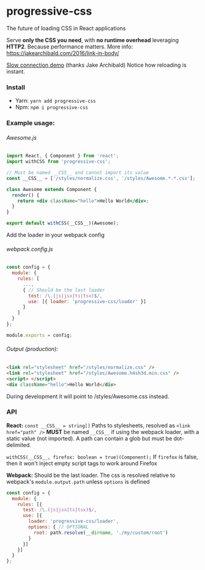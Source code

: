 # progressive-css
The future of loading CSS in React applications

Serve **only the CSS you need**, with **no runtime overhead** leveraging **HTTP2**. Because performance matters.
More info: https://jakearchibald.com/2016/link-in-body/

[Slow connection demo]( https://jakearchibald-demos.herokuapp.com/progressive-css/) (thanks Jake Archibald)
Notice how reloading is instant.

### Install

- Yarn: `yarn add progressive-css`
- Npm: `npm i progressive-css`

### Example usage:

###### Awesome.js
```jsx harmony
import React, { Component } from 'react';
import withCSS from 'progressive-css';

// Must be named __CSS__ and cannot import its value
const __CSS__ = ['/styles/normalize.css', '/styles/Awesome.*.*.css'];

class Awesome extends Component {
  render() {
    return <div className="hello">Hello World</div>;
  }
}

export default withCSS(__CSS__)(Awesome);
```

Add the loader in your webpack config

###### webpack.config.js
```javascript
const config = {
  module: {
    rules: [
      ...,
      { // Should be the last loader
        test: /\.(js|jsx|ts|tsx)$/,
        use: [{ loader: 'progressive-css/loader' }]
      }
    ]
  }
};

module.exports = config;
```

###### Output (production):
```html
<link rel="stylesheet" href="/styles/normalize.css" />
<link rel="stylesheet" href="/styles/Awesome.h4sh3d.min.css" />
<script> </script>
<div className="hello">Hello World</div>
```

During development it will point to /styles/Awesome.css instead.

### API

**React:**
`const __CSS__ = string[]` Paths to stylesheets, resolved as `<link href="path" />`
**MUST** be named `__CSS__` if using the webpack loader, with a static value (not imported).
A path can contain a glob but must be dot-delimited.

`withCSS(__CSS__, firefox: boolean = true)(Component);`
If `firefox` is false, then it won't inject empty script tags to work around Firefox

**Webpack:**
Should be the last loader. The css is resolved relative to webpack's `module.output.path` unless `options` is defined
```javascript
const config = {
  module: {
    rules: [{
      test: /\.(js|jsx|ts|tsx)$/,
      use: [{
        loader: 'progressive-css/loader',
        options: { // OPTIONAL
          root: path.resolve(__dirname, './my/custom/root')
        }
      }]
    }]
  }
};
```
